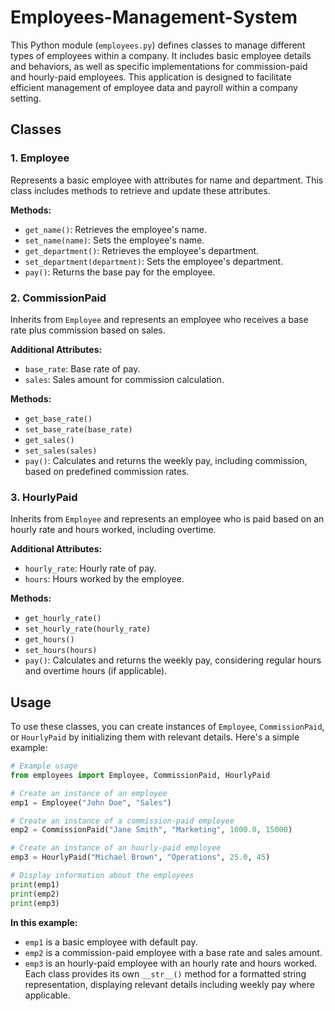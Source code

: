 # Employees-Management-System

This Python module (`employees.py`) defines classes to manage different types of employees within a company. It includes basic employee details and behaviors, as well as specific implementations for commission-paid and hourly-paid employees. This application is designed to facilitate efficient management of employee data and payroll within a company setting.

## Classes
### 1. Employee
Represents a basic employee with attributes for name and department. This class includes methods to retrieve and update these attributes.

**Methods:**
- `get_name()`: Retrieves the employee's name.
- `set_name(name)`: Sets the employee's name.
- `get_department()`: Retrieves the employee's department.
- `set_department(department)`: Sets the employee's department.
- `pay()`: Returns the base pay for the employee.

### 2. CommissionPaid
Inherits from `Employee` and represents an employee who receives a base rate plus commission based on sales.

**Additional Attributes:**
- `base_rate`: Base rate of pay.
- `sales`: Sales amount for commission calculation.

**Methods:**
- `get_base_rate()`
- `set_base_rate(base_rate)`
- `get_sales()`
- `set_sales(sales)`
- `pay()`: Calculates and returns the weekly pay, including commission, based on predefined commission rates.

### 3. HourlyPaid

Inherits from `Employee` and represents an employee who is paid based on an hourly rate and hours worked, including overtime.

**Additional Attributes:**
- `hourly_rate`: Hourly rate of pay.
- `hours`: Hours worked by the employee.

**Methods:**
- `get_hourly_rate()`
- `set_hourly_rate(hourly_rate)`
- `get_hours()`
- `set_hours(hours)`
- `pay()`: Calculates and returns the weekly pay, considering regular hours and overtime hours (if applicable).

## Usage
To use these classes, you can create instances of `Employee`, `CommissionPaid`, or `HourlyPaid` by initializing them with relevant details. Here's a simple example:

```python
# Example usage
from employees import Employee, CommissionPaid, HourlyPaid

# Create an instance of an employee
emp1 = Employee("John Doe", "Sales")

# Create an instance of a commission-paid employee
emp2 = CommissionPaid("Jane Smith", "Marketing", 1000.0, 15000)

# Create an instance of an hourly-paid employee
emp3 = HourlyPaid("Michael Brown", "Operations", 25.0, 45)

# Display information about the employees
print(emp1)
print(emp2)
print(emp3)
```

**In this example:**
- `emp1` is a basic employee with default pay.
- `emp2` is a commission-paid employee with a base rate and sales amount.
- `emp3` is an hourly-paid employee with an hourly rate and hours worked.
Each class provides its own `__str__()` method for a formatted string representation, displaying relevant details including weekly pay where applicable.
